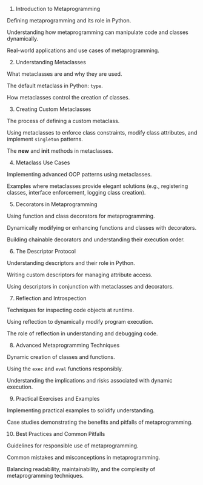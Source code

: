 1. Introduction to Metaprogramming

Defining metaprogramming and its role in Python.

Understanding how metaprogramming can manipulate code and classes dynamically.

Real-world applications and use cases of metaprogramming.

2. Understanding Metaclasses

What metaclasses are and why they are used.

The default metaclass in Python: `type`.

How metaclasses control the creation of classes.

3. Creating Custom Metaclasses

The process of defining a custom metaclass.

Using metaclasses to enforce class constraints, modify class attributes, and implement `singleton` patterns.

The __new__ and __init__ methods in metaclasses.

4. Metaclass Use Cases

Implementing advanced OOP patterns using metaclasses.

Examples where metaclasses provide elegant solutions (e.g., registering classes, interface enforcement, logging class creation).

5. Decorators in Metaprogramming

Using function and class decorators for metaprogramming.

Dynamically modifying or enhancing functions and classes with decorators.

Building chainable decorators and understanding their execution order.

6. The Descriptor Protocol

Understanding descriptors and their role in Python.

Writing custom descriptors for managing attribute access.

Using descriptors in conjunction with metaclasses and decorators.

7. Reflection and Introspection

Techniques for inspecting code objects at runtime.

Using reflection to dynamically modify program execution.

The role of reflection in understanding and debugging code.

8. Advanced Metaprogramming Techniques

Dynamic creation of classes and functions.

Using the `exec` and `eval` functions responsibly.

Understanding the implications and risks associated with dynamic execution.

9. Practical Exercises and Examples

Implementing practical examples to solidify understanding.

Case studies demonstrating the benefits and pitfalls of metaprogramming.

10. Best Practices and Common Pitfalls

Guidelines for responsible use of metaprogramming.

Common mistakes and misconceptions in metaprogramming.

Balancing readability, maintainability, and the complexity of metaprogramming techniques.